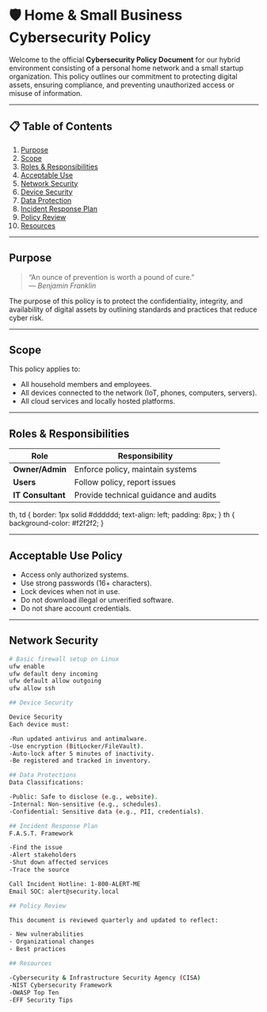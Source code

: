 # 🛡️ Home & Small Business Cybersecurity Policy

Welcome to the official **Cybersecurity Policy Document** for our hybrid environment consisting of a personal home network and a small startup organization. This policy outlines our commitment to protecting digital assets, ensuring compliance, and preventing unauthorized access or misuse of information.

---

## 📋 Table of Contents
1. [Purpose](#purpose)
2. [Scope](#scope)
3. [Roles & Responsibilities](#roles--responsibilities)
4. [Acceptable Use](#acceptable-use-policy)
5. [Network Security](#network-security)
6. [Device Security](#device-security)
7. [Data Protection](#data-protection)
8. [Incident Response Plan](#incident-response-plan)
9. [Policy Review](#policy-review)
10. [Resources](#resources)

---

## Purpose

> “An ounce of prevention is worth a pound of cure.”  
> — *Benjamin Franklin*

The purpose of this policy is to protect the confidentiality, integrity, and availability of digital assets by outlining standards and practices that reduce cyber risk.

---

## Scope

This policy applies to:
- All household members and employees.
- All devices connected to the network (IoT, phones, computers, servers).
- All cloud services and locally hosted platforms.

---

## Roles & Responsibilities

| Role                | Responsibility                         |
|---------------------|-----------------------------------------|
| **Owner/Admin**     | Enforce policy, maintain systems        |
| **Users**           | Follow policy, report issues            |
| **IT Consultant**   | Provide technical guidance and audits   |

th, td {
  border: 1px solid #dddddd;
  text-align: left;
  padding: 8px;
}
th {
  background-color: #f2f2f2;
}
</style>

---

## Acceptable Use Policy

-  Access only authorized systems.
-  Use strong passwords (16+ characters).
-  Lock devices when not in use.
-  Do not download illegal or unverified software.
-  Do not share account credentials.

---

## Network Security

```bash
# Basic firewall setup on Linux
ufw enable
ufw default deny incoming
ufw default allow outgoing
ufw allow ssh

## Device Security

Device Security
Each device must:

-Run updated antivirus and antimalware.
-Use encryption (BitLocker/FileVault).
-Auto-lock after 5 minutes of inactivity.
-Be registered and tracked in inventory.

## Data Protections
Data Classifications:

-Public: Safe to disclose (e.g., website).
-Internal: Non-sensitive (e.g., schedules).
-Confidential: Sensitive data (e.g., PII, credentials).

## Incident Response Plan
F.A.S.T. Framework

-Find the issue
-Alert stakeholders
-Shut down affected services
-Trace the source

Call Incident Hotline: 1-800-ALERT-ME
Email SOC: alert@security.local

## Policy Review

This document is reviewed quarterly and updated to reflect:

- New vulnerabilities
- Organizational changes
- Best practices

## Resources

-Cybersecurity & Infrastructure Security Agency (CISA)
-NIST Cybersecurity Framework
-OWASP Top Ten
-EFF Security Tips


